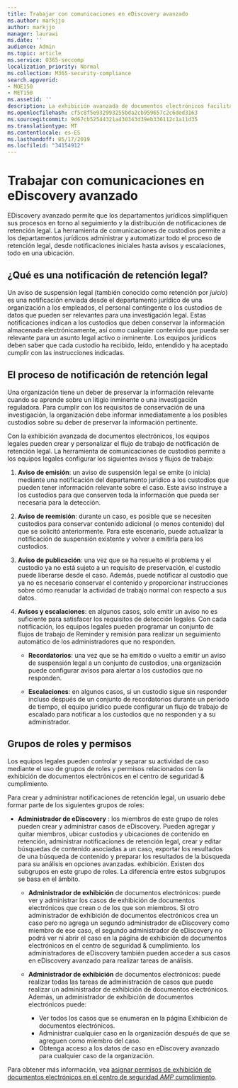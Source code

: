 ```yaml
---
title: Trabajar con comunicaciones en eDiscovery avanzado
ms.author: markjjo
author: markjjo
manager: laurawi
ms.date: ''
audience: Admin
ms.topic: article
ms.service: O365-seccomp
localization_priority: Normal
ms.collection: M365-security-compliance
search.appverid:
- MOE150
- MET150
ms.assetid: ''
description: La exhibición avanzada de documentos electrónicos facilita la administración del flujo de trabajo de notificación de retención legal alrededor de los custodios de notificación en investigaciones legales.
ms.openlocfilehash: cf5c8f5e932993255bda2cb959657c2c6ded3163
ms.sourcegitcommit: 9d67cb52544321a430343d39eb336112c1a11d35
ms.translationtype: MT
ms.contentlocale: es-ES
ms.lasthandoff: 05/17/2019
ms.locfileid: "34154912"
---
```

# <a name="work-with-communications-in-advanced-ediscovery"></a>Trabajar con comunicaciones en eDiscovery avanzado

EDiscovery avanzado permite que los departamentos jurídicos simplifiquen sus procesos en torno al seguimiento y la distribución de notificaciones de retención legal. La herramienta de comunicaciones de custodios permite a los departamentos jurídicos administrar y automatizar todo el proceso de retención legal, desde notificaciones iniciales hasta avisos y escalaciones, todo en una ubicación.

## <a name="what-is-a-legal-hold-notification"></a>¿Qué es una notificación de retención legal?

Un aviso de suspensión legal (también conocido como retención por *juicio*) es una notificación enviada desde el departamento jurídico de una organización a los empleados, el personal contingente o los custodios de datos que pueden ser relevantes para una investigación legal. Estas notificaciones indican a los custodios que deben conservar la información almacenada electrónicamente, así como cualquier contenido que pueda ser relevante para un asunto legal activo o inminente. Los equipos jurídicos deben saber que cada custodio ha recibido, leído, entendido y ha aceptado cumplir con las instrucciones indicadas.

## <a name="the-legal-hold-notification-process"></a>El proceso de notificación de retención legal

Una organización tiene un deber de preservar la información relevante cuando se aprende sobre un litigio inminente o una investigación reguladora. Para cumplir con los requisitos de conservación de una investigación, la organización debe informar inmediatamente a los posibles custodios sobre su deber de preservar la información pertinente.

Con la exhibición avanzada de documentos electrónicos, los equipos legales pueden crear y personalizar el flujo de trabajo de notificación de retención legal. La herramienta de comunicaciones de custodios permite a los equipos legales configurar los siguientes avisos y flujos de trabajo:

1. **Aviso de emisión**: un aviso de suspensión legal se emite (o inicia) mediante una notificación del departamento jurídico a los custodios que pueden tener información relevante sobre el caso. Este aviso instruye a los custodios para que conserven toda la información que pueda ser necesaria para la detección.
   
2.  **Aviso de reemisión**: durante un caso, es posible que se necesiten custodios para conservar contenido adicional (o menos contenido) del que se solicitó anteriormente. Para este escenario, puede actualizar la notificación de suspensión existente y volver a emitirla para los custodios.

3.  **Aviso de publicación**: una vez que se ha resuelto el problema y el custodio ya no está sujeto a un requisito de preservación, el custodio puede liberarse desde el caso. Además, puede notificar al custodio que ya no es necesario conservar el contenido y proporcionar instrucciones sobre cómo reanudar la actividad de trabajo normal con respecto a sus datos.

4. **Avisos y escalaciones**: en algunos casos, solo emitir un aviso no es suficiente para satisfacer los requisitos de detección legales. Con cada notificación, los equipos legales pueden programar un conjunto de flujos de trabajo de Reminder y remisión para realizar un seguimiento automático de los administradores que no responden.

    - **Recordatorios**: una vez que se ha emitido o vuelto a emitir un aviso de suspensión legal a un conjunto de custodios, una organización puede configurar avisos para alertar a los custodios que no responden.

    - **Escalaciones**: en algunos casos, si un custodio sigue sin responder incluso después de un conjunto de recordatorios durante un período de tiempo, el equipo jurídico puede configurar un flujo de trabajo de escalado para notificar a los custodios que no responden y a su administrador.

## <a name="role-groups-and-permissions"></a>Grupos de roles y permisos 

Los equipos legales pueden controlar y separar su actividad de caso mediante el uso de grupos de roles y permisos relacionados con la exhibición de documentos electrónicos en el centro de seguridad & cumplimiento. 

Para crear y administrar notificaciones de retención legal, un usuario debe formar parte de los siguientes grupos de roles:

- **Administrador de eDiscovery** : los miembros de este grupo de roles pueden crear y administrar casos de eDiscovery. Pueden agregar y quitar miembros, ubicar custodios y ubicaciones de contenido en retención, administrar notificaciones de retención legal, crear y editar búsquedas de contenido asociadas a un caso, exportar los resultados de una búsqueda de contenido y preparar los resultados de la búsqueda para su análisis en opciones avanzadas. exhibición. Existen dos subgrupos en este grupo de roles. La diferencia entre estos subgrupos se basa en el ámbito.

  - **Administrador de exhibición** de documentos electrónicos: puede ver y administrar los casos de exhibición de documentos electrónicos que crean o de los que son miembros. Si otro administrador de exhibición de documentos electrónicos crea un caso pero no agrega un segundo administrador de eDiscovery como miembro de ese caso, el segundo administrador de eDiscovery no podrá ver ni abrir el caso en la página de exhibición de documentos electrónicos en el centro de seguridad & cumplimiento. los administradores de eDiscovery también pueden acceder a sus casos en eDiscovery avanzado para realizar tareas de análisis.

  - **Administrador de exhibición** de documentos electrónicos: puede realizar todas las tareas de administración de casos que puede realizar un administrador de exhibición de documentos electrónicos. Además, un administrador de exhibición de documentos electrónicos puede:
    
    - Ver todos los casos que se enumeran en la página Exhibición de documentos electrónicos.
    - Administrar cualquier caso en la organización después de que se agreguen como miembro del caso.
    - Obtenga acceso a los datos de caso en eDiscovery avanzado para cualquier caso de la organización.

Para obtener más información, vea [asignar permisos de exhibición de documentos electrónicos en el centro de seguridad _AMP_ cumplimiento](../assign-ediscovery-permissions.md).